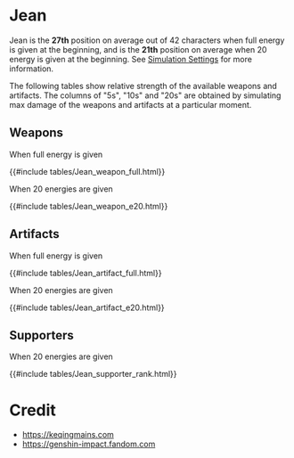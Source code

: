 # Jean

Jean is the **27th** position on average out of 42
characters when full energy is given at the beginning, and is the
**21th** position on average when 20 energy is given at the
beginning. See [Simulation Settings](./simulation_settings.md) for more
information.

The following tables show relative strength of the available weapons and
artifacts. The columns of "5s", "10s" and "20s" are obtained by
simulating max damage of the weapons and artifacts at a particular
moment.

## Weapons

When full energy is given

{{#include tables/Jean_weapon_full.html}}

When 20 energies are given

{{#include tables/Jean_weapon_e20.html}}

## Artifacts

When full energy is given

{{#include tables/Jean_artifact_full.html}}

When 20 energies are given

{{#include tables/Jean_artifact_e20.html}}

## Supporters

When 20 energies are given

{{#include tables/Jean_supporter_rank.html}}

# Credit

- <https://keqingmains.com>
- <https://genshin-impact.fandom.com>
